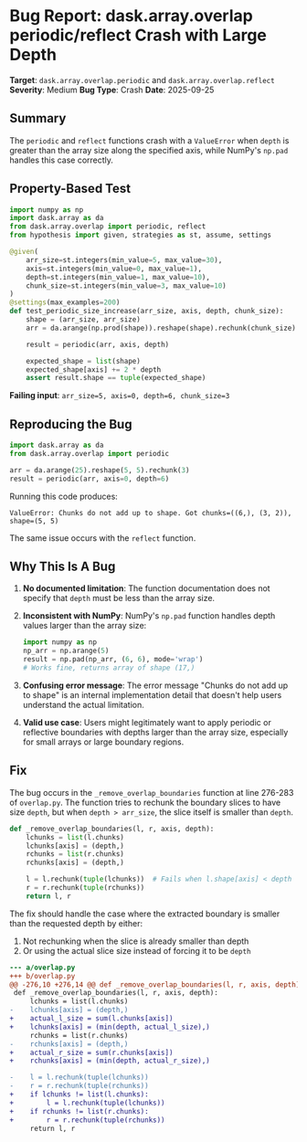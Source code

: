# Bug Report: dask.array.overlap periodic/reflect Crash with Large Depth

**Target**: `dask.array.overlap.periodic` and `dask.array.overlap.reflect`
**Severity**: Medium
**Bug Type**: Crash
**Date**: 2025-09-25

## Summary

The `periodic` and `reflect` functions crash with a `ValueError` when `depth` is greater than the array size along the specified axis, while NumPy's `np.pad` handles this case correctly.

## Property-Based Test

```python
import numpy as np
import dask.array as da
from dask.array.overlap import periodic, reflect
from hypothesis import given, strategies as st, assume, settings

@given(
    arr_size=st.integers(min_value=5, max_value=30),
    axis=st.integers(min_value=0, max_value=1),
    depth=st.integers(min_value=1, max_value=10),
    chunk_size=st.integers(min_value=3, max_value=10)
)
@settings(max_examples=200)
def test_periodic_size_increase(arr_size, axis, depth, chunk_size):
    shape = (arr_size, arr_size)
    arr = da.arange(np.prod(shape)).reshape(shape).rechunk(chunk_size)

    result = periodic(arr, axis, depth)

    expected_shape = list(shape)
    expected_shape[axis] += 2 * depth
    assert result.shape == tuple(expected_shape)
```

**Failing input**: `arr_size=5, axis=0, depth=6, chunk_size=3`

## Reproducing the Bug

```python
import dask.array as da
from dask.array.overlap import periodic

arr = da.arange(25).reshape(5, 5).rechunk(3)
result = periodic(arr, axis=0, depth=6)
```

Running this code produces:
```
ValueError: Chunks do not add up to shape. Got chunks=((6,), (3, 2)), shape=(5, 5)
```

The same issue occurs with the `reflect` function.

## Why This Is A Bug

1. **No documented limitation**: The function documentation does not specify that `depth` must be less than the array size.

2. **Inconsistent with NumPy**: NumPy's `np.pad` function handles depth values larger than the array size:
   ```python
   import numpy as np
   np_arr = np.arange(5)
   result = np.pad(np_arr, (6, 6), mode='wrap')
   # Works fine, returns array of shape (17,)
   ```

3. **Confusing error message**: The error message "Chunks do not add up to shape" is an internal implementation detail that doesn't help users understand the actual limitation.

4. **Valid use case**: Users might legitimately want to apply periodic or reflective boundaries with depths larger than the array size, especially for small arrays or large boundary regions.

## Fix

The bug occurs in the `_remove_overlap_boundaries` function at line 276-283 of `overlap.py`. The function tries to rechunk the boundary slices to have size `depth`, but when `depth > arr_size`, the slice itself is smaller than `depth`.

```python
def _remove_overlap_boundaries(l, r, axis, depth):
    lchunks = list(l.chunks)
    lchunks[axis] = (depth,)
    rchunks = list(r.chunks)
    rchunks[axis] = (depth,)

    l = l.rechunk(tuple(lchunks))  # Fails when l.shape[axis] < depth
    r = r.rechunk(tuple(rchunks))
    return l, r
```

The fix should handle the case where the extracted boundary is smaller than the requested depth by either:
1. Not rechunking when the slice is already smaller than depth
2. Or using the actual slice size instead of forcing it to be `depth`

```diff
--- a/overlap.py
+++ b/overlap.py
@@ -276,10 +276,14 @@ def _remove_overlap_boundaries(l, r, axis, depth):
 def _remove_overlap_boundaries(l, r, axis, depth):
     lchunks = list(l.chunks)
-    lchunks[axis] = (depth,)
+    actual_l_size = sum(l.chunks[axis])
+    lchunks[axis] = (min(depth, actual_l_size),)
     rchunks = list(r.chunks)
-    rchunks[axis] = (depth,)
+    actual_r_size = sum(r.chunks[axis])
+    rchunks[axis] = (min(depth, actual_r_size),)

-    l = l.rechunk(tuple(lchunks))
-    r = r.rechunk(tuple(rchunks))
+    if lchunks != list(l.chunks):
+        l = l.rechunk(tuple(lchunks))
+    if rchunks != list(r.chunks):
+        r = r.rechunk(tuple(rchunks))
     return l, r
```